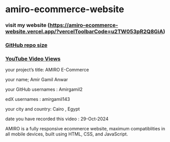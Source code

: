 # amiro-ecommerce-website
### visit my website  (https://amiro-ecommerce-website.vercel.app/?vercelToolbarCode=u2TW053pR2Q8GiA)

 ### [GitHub repo size](https://github.com/Amirgamil2/amiro-ecommerce-website.git)

### [YouTube Video Views](https://www.youtube.com/watch?v=lVV2xRlDeyY)


your project’s title: AMIRO E-Commerce 

your name; Amir Gamil Anwar 

your GitHub usernames :  Amirgamil2 

edX usernames  : amirgamil143

your city and country: Cairo , Egypt  

date you have recorded this video : 29-Oct-2024


AMIRO is a fully responsive ecommerce website, maximum compatiblities in all mobile devices, built using HTML, CSS, and JavaScript.
